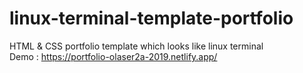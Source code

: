 # linux-terminal-template-portfolio
HTML &amp; CSS portfolio template which looks like linux terminal   
Demo : https://portfolio-olaser2a-2019.netlify.app/
